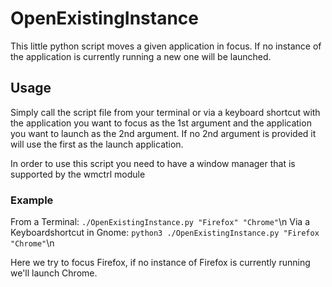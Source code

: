 # OpenExistingInstance
This little python script moves a given application in focus. If no instance of the application is currently running a new one will be launched.

## Usage
Simply call the script file from your terminal or via a keyboard shortcut with the application you want to focus as the 1st argument and the application you want to launch as the 2nd argument. If no 2nd argument is provided it will use the first as the launch application. 

In order to use this script you need to have a window manager that is supported by the wmctrl module

### Example
From a Terminal:
`./OpenExistingInstance.py "Firefox" "Chrome"`\n
Via a Keyboardshortcut in Gnome:
`python3 ./OpenExistingInstance.py "Firefox "Chrome"`\n

Here we try to focus Firefox, if no instance of Firefox is currently running we'll launch Chrome.

